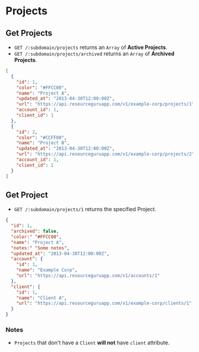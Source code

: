 # Projects

## Get Projects

* `GET /:subdomain/projects` returns an `Array` of **Active Projects**.
* `GET /:subdomain/projects/archived` returns an `Array` of **Archived Projects**.

```json
[
  {
    "id": 1,
    "color": "#FFCC00",
    "name": "Project A",
    "updated_at": "2013-04-30T12:00:00Z",
    "url": "https://api.resourceguruapp.com/v1/example-corp/projects/1",
    "account_id": 1,
    "client_id": 1
  },
  {
    "id": 2,
    "color": "#CCFF00",
    "name": "Project B",
    "updated_at": "2013-04-30T12:00:00Z",
    "url": "https://api.resourceguruapp.com/v1/example-corp/projects/2",
    "account_id": 1,
    "client_id": 1
  }
]
```

## Get Project

* `GET /:subdomain/projects/1` returns the specified Project.

```json
{
  "id": 1,
  "archived": false,
  "color:" "#FFCC00",
  "name": "Project A",
  "notes:" "Some notes",
  "updated_at": "2013-04-30T12:00:00Z",
  "account": {
    "id": 1,
    "name": "Example Corp",
    "url": "https://api.resourceguruapp.com/v1/accounts/1"
  },
  "client": {
    "id": 1,
    "name": "Client A",
    "url": "https://api.resourceguruapp.com/v1/example-corp/clients/1"
  }
}
```

### Notes

* `Projects` that don't have a `Client` **will not** have `client` attribute.
